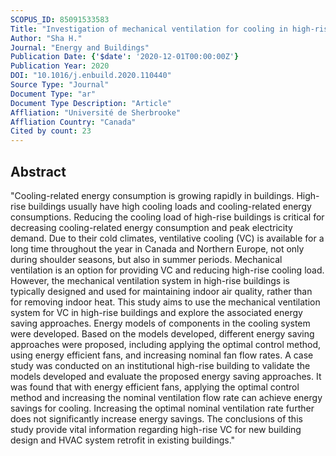 ```yaml
---
SCOPUS_ID: 85091533583
Title: "Investigation of mechanical ventilation for cooling in high-rise buildings"
Author: "Sha H."
Journal: "Energy and Buildings"
Publication Date: {'$date': '2020-12-01T00:00:00Z'}
Publication Year: 2020
DOI: "10.1016/j.enbuild.2020.110440"
Source Type: "Journal"
Document Type: "ar"
Document Type Description: "Article"
Affliation: "Université de Sherbrooke"
Affliation Country: "Canada"
Cited by count: 23
---
```


## Abstract
"Cooling-related energy consumption is growing rapidly in buildings. High-rise buildings usually have high cooling loads and cooling-related energy consumptions. Reducing the cooling load of high-rise buildings is critical for decreasing cooling-related energy consumption and peak electricity demand. Due to their cold climates, ventilative cooling (VC) is available for a long time throughout the year in Canada and Northern Europe, not only during shoulder seasons, but also in summer periods. Mechanical ventilation is an option for providing VC and reducing high-rise cooling load. However, the mechanical ventilation system in high-rise buildings is typically designed and used for maintaining indoor air quality, rather than for removing indoor heat. This study aims to use the mechanical ventilation system for VC in high-rise buildings and explore the associated energy saving approaches. Energy models of components in the cooling system were developed. Based on the models developed, different energy saving approaches were proposed, including applying the optimal control method, using energy efficient fans, and increasing nominal fan flow rates. A case study was conducted on an institutional high-rise building to validate the models developed and evaluate the proposed energy saving approaches. It was found that with energy efficient fans, applying the optimal control method and increasing the nominal ventilation flow rate can achieve energy savings for cooling. Increasing the optimal nominal ventilation rate further does not significantly increase energy savings. The conclusions of this study provide vital information regarding high-rise VC for new building design and HVAC system retrofit in existing buildings."
